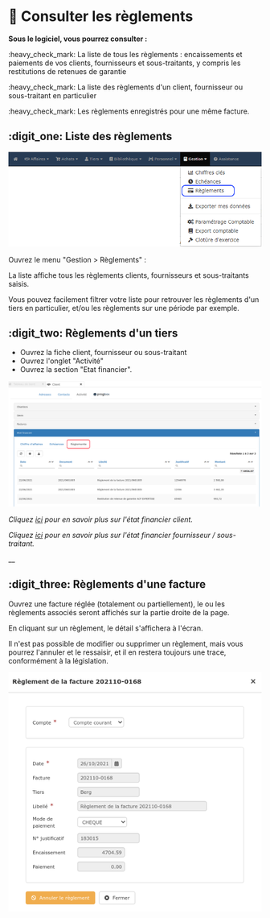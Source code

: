 # 📎 Consulter les règlements

**Sous le logiciel, vous pourrez consulter :**

:heavy\_check\_mark: La liste de tous les règlements : encaissements et paiements de vos clients, fournisseurs et sous-traitants, y compris les restitutions de retenues de garantie

:heavy\_check\_mark: La liste des règlements d'un client, fournisseur ou sous-traitant en particulier

:heavy\_check\_mark: Les règlements enregistrés pour une même facture.



## :digit\_one: Liste des règlements

![](../../.gitbook/assets/reglement.png)

Ouvrez le menu "Gestion > Règlements" :&#x20;

La liste affiche tous les règlements clients, fournisseurs et sous-traitants saisis.

Vous pouvez facilement filtrer votre liste pour retrouver les règlements d'un tiers en particulier, et/ou les règlements sur une période par exemple.



## :digit\_two: Règlements d'un tiers

* Ouvrez la fiche client, fournisseur ou sous-traitant
* Ouvrez l'onglet "Activité"
* Ouvrez la section "Etat financier".

![](<../../.gitbook/assets/Screenshot (262).png>)

_Cliquez _[_ici_](../les-tiers/les-clients/la-fiche-client-en-details.md#onglet-activite)_ pour en savoir plus sur l'état financier client._

_Cliquez _[_ici_](../les-tiers/les-fournisseurs/la-fiche-fournisseur-en-details.md#onglet-activite)_ pour en savoir plus sur l'état financier fournisseur / sous-traitant._

__

## :digit\_three: Règlements d'une facture

Ouvrez une facture réglée (totalement ou partiellement), le ou les règlements associés seront affichés sur la partie droite de la page.

En cliquant sur un règlement, le détail s'affichera à l'écran.

Il n'est pas possible de modifier ou supprimer un règlement, mais vous pourrez l'annuler et le ressaisir, et il en restera toujours une trace, conformément à la législation.

![](<../../.gitbook/assets/Screenshot (263).png>)

